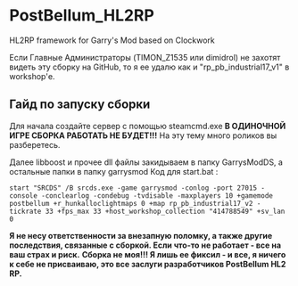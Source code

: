 # PostBellum_HL2RP
HL2RP framework for Garry's Mod based on Clockwork

Если Главные Администраторы (TIMON_Z1535 или dimidrol) не захотят видеть эту сборку на GitHub, то я ее удалю как и "rp_pb_industrial17_v1" в workshop'е.

## Гайд по запуску сборки
Для начала создайте сервер с помощью steamcmd.exe **В ОДИНОЧНОЙ ИГРЕ СБОРКА РАБОТАТЬ НЕ БУДЕТ!!!**
На эту тему много роликов вы разберетесь.

Далее libboost и прочее dll файлы закидываем в папку GarrysModDS, а остальные папки в папку garrysmod
Код для start.bat :
```
start "SRCDS" /B srcds.exe -game garrysmod -conlog -port 27015 -console -conclearlog -condebug -tvdisable -maxplayers 10 +gamemode postbellum +r_hunkalloclightmaps 0 +map rp_pb_industrial17_v2 -tickrate 33 +fps_max 33 +host_workshop_collection "414788549" +sv_lan 0
```
**Я не несу ответственности за внезапную поломку, а также другие последствия, связанные с сборкой. Если что-то не работает - все на ваш страх и риск.**
**Сборка не моя!!! Я лишь ее фиксил - и все, я ничего к себе не присваиваю, это все заслуги разработчиков PostBellum HL2 RP.**
